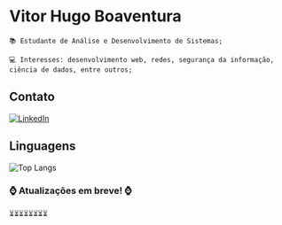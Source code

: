 # Vitor Hugo Boaventura

    📚 Estudante de Análise e Desenvolvimento de Sistemas;

    💻 Interesses: desenvolvimento web, redes, segurança da informação, ciência de dados, entre outros;

## Contato

[![LinkedIn](https://img.shields.io/badge/LinkedIn-000?style=for-the-badge&logo=linkedin&logoColor=0E76A8)](https://www.linkedin.com/in/boaventuradsvitorhugo/)

## Linguagens

![Top Langs](https://github-readme-stats-git-masterrstaa-rickstaa.vercel.app/api/top-langs/?username=boaventuravh&layout=compact&bg_color=000&border_color=30A3DC&title_color=E94D5F&text_color=FFF)

### ⌚  Atualizações em breve! ⌚ 
    ⏳⏳⏳⏳⏳⏳⏳⏳